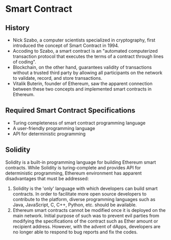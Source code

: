 # Smart Contract

## History

  - Nick Szabo, a computer scientists specialized in cryptography, first introduced the concept of Smart Contract in 1994.
  - Accoding to Szabo, a smart contract is an "automated computerized transaction protocol that executes the terms of a contract through lines of coding".
  - Blockchain, on the other hand, guarantees validity of transactions without a trusted third party by allowing all participants on the network to validate, record, and store transactions.
  - Vitalik Buterin, founder of Ethereum, saw the apparent connection between these two concepts and implemented smart contracts in Ethereum.

## Required Smart Contract Specifications

  - Turing completeness of smart contract programming language
  - A user-friendly programming language
  - API for deterministic programming

## Solidity

Solidity is a built-in programming language for building Ethereum smart contracts.
While Solidity is turing-complete and provides API for deterministic programming, Ethereum environment has apparent disadvantages that must be addressed:

  1. Solidity is the 'only' language with which developers can build smart contracts. In order to facilitate more open source developers to contribute to the platform, diverse programming languages such as Java, JavaScript, C, C++, Python, etc. should be available.
  2. Ethereum smart contracts cannot be modified once it is deployed on the main network. Initial purpose of such was to prevent evil parties from modifying the specifications of the contract such as Ether amount or recipient address. However, with the advent of dApps, developers are no longer able to respond to bug reports and fix the codes. 
